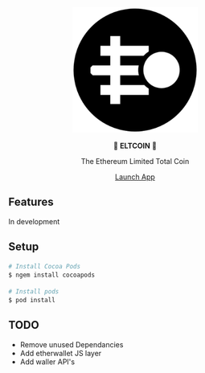 
<div align="center">
<p>
<img src="logo.png" width="250" />
</p>

<p>
🚀 <strong>ELTCOIN</strong>  🚀
</p>
<p>
The Ethereum Limited Total Coin
</p>
<p>
<a href="https://www.eltcoin.tech">
Launch App
</a>
</p>
</div>

## Features

In development

## Setup

``` bash
# Install Cocoa Pods
$ ngem install cocoapods

# Install pods
$ pod install
```

## TODO

* Remove unused Dependancies
* Add etherwallet JS layer
* Add waller API's

